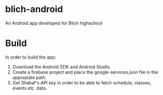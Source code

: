 # blich-android
An Android app developed for Blich highschool

# Build
In order to build the app:
1. Download the Android SDK and Android Studio.
2. Create a firebase project and place the google-services.json file in the appropiate path.
3. Get Shahaf's API key in order to be able to fetch schedule, classes, events etc. data.
